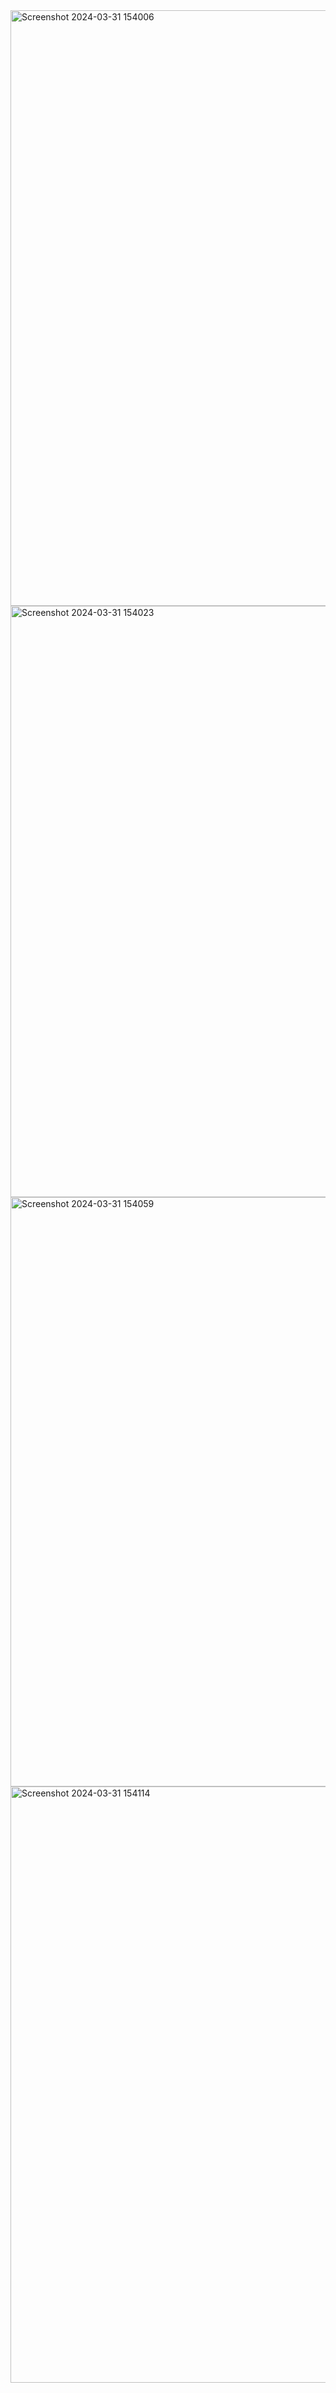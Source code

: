 <img width="953" alt="Screenshot 2024-03-31 154006" src="https://github.com/hadidiayoub/CRUD-Operations-With-MySQL-Streamlit/assets/124187599/13d40076-3519-4623-867b-07a142018c36">
<img width="946" alt="Screenshot 2024-03-31 154023" src="https://github.com/hadidiayoub/CRUD-Operations-With-MySQL-Streamlit/assets/124187599/e651134c-6dc6-4c28-b29e-f0a8053caca4">
<img width="943" alt="Screenshot 2024-03-31 154059" src="https://github.com/hadidiayoub/CRUD-Operations-With-MySQL-Streamlit/assets/124187599/6d583e69-f72b-4f38-af59-c3777db288ac">
<img width="954" alt="Screenshot 2024-03-31 154114" src="https://github.com/hadidiayoub/CRUD-Operations-With-MySQL-Streamlit/assets/124187599/5aa5600b-939e-43a1-9f76-3c7e75e3b5f1">
